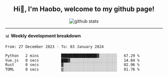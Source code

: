 <h2 align="center"> Hi👋, I'm Haobo, welcome to my github page! </h2>

<p align="center">
<img href="https://github.com/HaoboGu" src="https://readme-status-4voh.vercel.app/api?username=HaoboGu&count_private=true&show_icons=true&theme=transparent&border_color=2f80ed" alt="github stats" /> 
</p>

-------

📊 **Weekly development breakdown**
<!--START_SECTION:waka-->

```txt
From: 27 December 2023 - To: 03 January 2024

Python   2 mins          ████████████████▓░░░░░░░░   67.29 %
Vue.js   0 secs          ███▓░░░░░░░░░░░░░░░░░░░░░   14.04 %
Rust     0 secs          ▓░░░░░░░░░░░░░░░░░░░░░░░░   02.96 %
TOML     0 secs          ▒░░░░░░░░░░░░░░░░░░░░░░░░   01.76 %
```

<!--END_SECTION:waka-->
<!--
backup url: https://github-readme-status-dusky-ten.vercel.app/api?username=HaoboGu&count_private=true&show_icons=true&theme=transparent&border_color=2f80ed
-->
<!--
**HaoboGu/HaoboGu** is a ✨ _special_ ✨ repository because its `README.md` (this file) appears on your GitHub profile.

Here are some ideas to get you started:

- 🔭 I’m currently working on AI-assisted programming tools
- 🌱 I’m currently learning ...
- 👯 I’m looking to collaborate on ...
- 🤔 I’m looking for help with ...
- 💬 Ask me about ...
- 📫 How to reach me: ...
- 😄 Pronouns: ...
- ⚡ Fun fact: ...
-->
